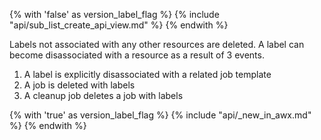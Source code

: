 {% with 'false' as version_label_flag %}
{% include "api/sub_list_create_api_view.md" %}
{% endwith %}

Labels not associated with any other resources are deleted. A label can become disassociated with a resource as a result of 3 events.

1. A label is explicitly disassociated with a related job template
2. A job is deleted with labels
3. A cleanup job deletes a job with labels

{% with 'true' as version_label_flag %}
{% include "api/_new_in_awx.md" %}
{% endwith %}
